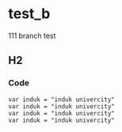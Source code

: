 # test_b

111 branch test

## H2

### Code
```
var induk = "induk univercity"
var induk = "induk univercity"
var induk = "induk univercity"
var induk = "induk univercity"
```
